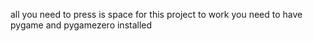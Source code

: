 all you need to press is space
for this project to work you need to have pygame and pygamezero installed

